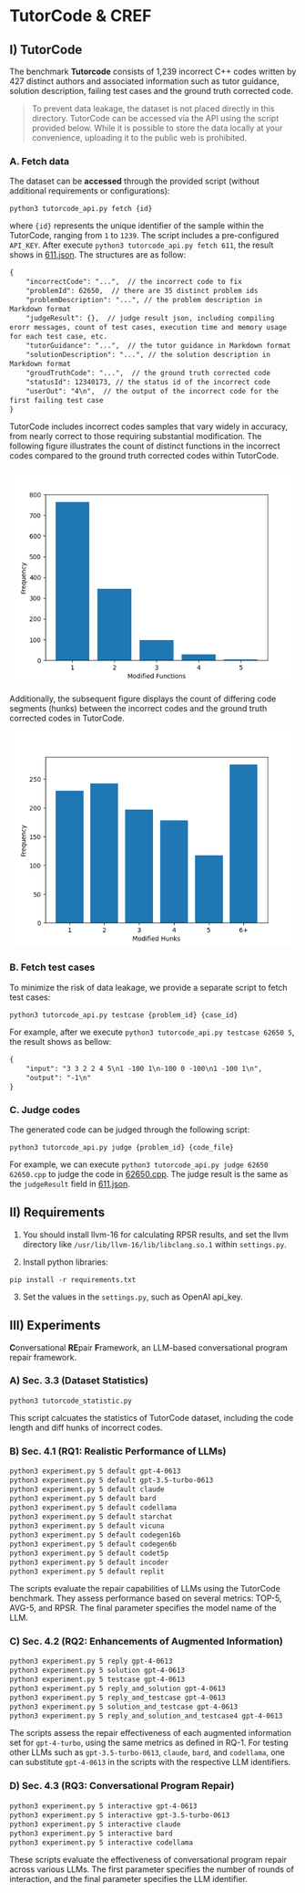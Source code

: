 # TutorCode & CREF

## I) TutorCode
The benchmark **Tutorcode** consists of 1,239 incorrect C++ codes written by 427 distinct authors and associated information such as tutor guidance, solution description, failing test cases and the ground truth corrected code.

> To prevent data leakage, the dataset is not placed directly in this directory. TutorCode can be accessed via the API using the script provided below. While it is possible to store the data locally at your convenience, uploading it to the public web is prohibited.

### A. Fetch data

The dataset can be **accessed** through the provided script (without additional requirements or configurations):
```
python3 tutorcode_api.py fetch {id}
```

where `{id}` represents the unique identifier of the sample within the TutorCode, ranging from `1` to `1239`. The script includes a pre-configured `API_KEY`. After execute `python3 tutorcode_api.py fetch 611`, the result shows in [611.json](611.json). The structures are as follow:

```
{
    "incorrectCode": "...",  // the incorrect code to fix
    "problemId": 62650,  // there are 35 distinct problem ids
    "problemDescription": "...", // the problem description in Markdown format
    "judgeResult": {},  // judge result json, including compiling erorr messages, count of test cases, execution time and memory usage for each test case, etc.
    "tutorGuidance": "...",  // the tutor guidance in Markdown format
    "solutionDescription": "...", // the solution description in Markdown format
    "groudTruthCode": "...",  // the ground truth corrected code
    "statusId": 12340173, // the status id of the incorrect code
    "userOut": "4\n",  // the output of the incorrect code for the first failing test case
}
```

TutorCode includes incorrect codes samples that vary widely in accuracy, from nearly correct to those requiring substantial modification. The following figure illustrates the count of distinct functions in the incorrect codes compared to the ground truth corrected codes within TutorCode.

![Diff Funcs](figures/tutorcode_funcs.png)

Additionally, the subsequent figure displays the count of differing code segments (hunks) between the incorrect codes and the ground truth corrected codes in TutorCode.

![Diff Hunks](figures/tutorcode_hunks.png)

### B. Fetch test cases
To minimize the risk of data leakage, we provide a separate script to fetch test cases:

```
python3 tutorcode_api.py testcase {problem_id} {case_id}
```

For example, after we execute `python3 tutorcode_api.py testcase 62650 5`, the result shows as bellow:

```
{
    "input": "3 3 2 2 4 5\n1 -100 1\n-100 0 -100\n1 -100 1\n",
    "output": "-1\n"
}
```

### C. Judge codes
The generated code can be judged through the following script:

```
python3 tutorcode_api.py judge {problem_id} {code_file}
```

For example, we can execute `python3 tutorcode_api.py judge 62650 62650.cpp` to judge the code in [62650.cpp](62650.cpp). The judge result is the same as the `judgeResult` field in [611.json](611.json).

## II) Requirements

1. You should install llvm-16 for calculating RPSR results, and set the llvm directory like `/usr/lib/llvm-16/lib/libclang.so.1` within `settings.py`.

2. Install python libraries:

```
pip install -r requirements.txt
```

3. Set the values in the `settings.py`, such as OpenAI api_key.

## III) Experiments
**C**onversational **RE**pair **F**ramework, an LLM-based conversational program repair framework.

### A) Sec. 3.3 (Dataset Statistics)
```
python3 tutorcode_statistic.py
```
This script calcuates the statistics of TutorCode dataset, including the code length and diff hunks of incorrect codes.

### B) Sec. 4.1 (RQ1: Realistic Performance of LLMs)

```
python3 experiment.py 5 default gpt-4-0613
python3 experiment.py 5 default gpt-3.5-turbo-0613
python3 experiment.py 5 default claude
python3 experiment.py 5 default bard
python3 experiment.py 5 default codellama
python3 experiment.py 5 default starchat
python3 experiment.py 5 default vicuna
python3 experiment.py 5 default codegen16b
python3 experiment.py 5 default codegen6b
python3 experiment.py 5 default codet5p
python3 experiment.py 5 default incoder
python3 experiment.py 5 default replit
```

The scripts evaluate the repair capabilities of LLMs using the TutorCode benchmark. They assess performance based on several metrics: TOP-5, AVG-5, and RPSR. The final parameter specifies the model name of the LLM.

### C) Sec. 4.2 (RQ2: Enhancements of Augmented Information)

```
python3 experiment.py 5 reply gpt-4-0613
python3 experiment.py 5 solution gpt-4-0613
python3 experiment.py 5 testcase gpt-4-0613
python3 experiment.py 5 reply_and_solution gpt-4-0613
python3 experiment.py 5 reply_and_testcase gpt-4-0613
python3 experiment.py 5 solution_and_testcase gpt-4-0613
python3 experiment.py 5 reply_and_solution_and_testcase4 gpt-4-0613
```

The scripts assess the repair effectiveness of each augmented information set for `gpt-4-turbo`, using the same metrics as defined in RQ-1. For testing other LLMs such as `gpt-3.5-turbo-0613`, `claude`, `bard`, and `codellama`, one can substitute `gpt-4-0613` in the scripts with the respective LLM identifiers.

### D) Sec. 4.3 (RQ3: Conversational Program Repair)

```
python3 experiment.py 5 interactive gpt-4-0613
python3 experiment.py 5 interactive gpt-3.5-turbo-0613
python3 experiment.py 5 interactive claude
python3 experiment.py 5 interactive bard
python3 experiment.py 5 interactive codellama
```

These scripts evaluate the effectiveness of conversational program repair across various LLMs. The first parameter specifies the number of rounds of interaction, and the final parameter specifies the LLM identifier.
